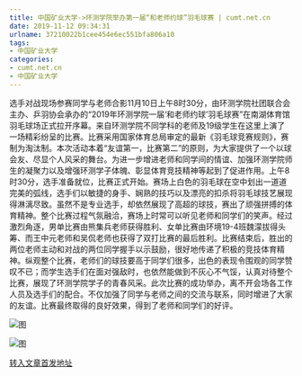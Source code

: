 ```yaml
---
title: 中国矿业大学->环测学院举办第一届“和老师约球”羽毛球赛 | cumt.net.cn
date: 2019-11-12 09:34:31
urlname: 37210022b1cee454e6ec551bfa806a10
tags: 
- 中国矿业大学
categories:
- cumt.net.cn
- 中国矿业大学
---
```

选手对战现场参赛同学与老师合影11月10日上午8时30分，由环测学院社团联合会主办、乒羽协会承办的“2019年环测学院一届‘和老师约球’羽毛球赛”在南湖体育馆羽毛球场正式拉开序幕。来自环测学院不同学科的老师及19级学生在这里上演了一场精彩纷呈的比赛。比赛采用国家体育总局审定的最新《羽毛球竞赛规则》，赛制为淘汰制。本次活动本着“友谊第一，比赛第二”的原则，为大家提供了一个以球会友、尽显个人风采的舞台。为进一步增进老师和同学间的情谊、加强环测学院师生的凝聚力以及增强环测学子体魄、彰显体育竞技精神等起到了促进作用。上午8时30分，选手准备就位，比赛正式开始。赛场上白色的羽毛球在空中划出一道道完美的弧线，选手们以敏捷的身手、娴熟的技巧以及漂亮的扣杀将羽毛球技艺展现得淋漓尽致。虽然不是专业选手，却依然展现了高超的球技，赛出了顽强拼搏的体育精神。整个比赛过程气氛融洽，赛场上时常可以听见老师和同学们的笑声。经过激烈角逐，男单比赛由熊集兵老师获得胜利、女单比赛由环境19-4班魏濛拔得头筹、而王中元老师和吴侃老师也获得了双打比赛的最后胜利。比赛结束后，胜出的两位老师主动和对战的两位同学握手以示鼓励，很好地传递了积极的竞技体育精神。纵观整个比赛，老师们的球技要高于同学们很多，出色的表现令围观的同学赞叹不已；而学生选手们在面对强敌时，也依然能做到不灰心不气馁，认真对待整个比赛，展现了环测学院学子的青春风采。此次比赛的成功举办，离不开会场各工作人员及选手们的配合。不仅加强了同学与老师之间的交流与联系，同时增进了大家的友谊。比赛最终取得的良好效果，得到了老师和同学们的好评。

![图](http://xwzx.cumt.edu.cn/_upload/article/images/cc/b9/448b77504e33aee43e8c6c9efe39/259df850-b32b-44a7-978a-66459c754671.jpg)

![图](http://xwzx.cumt.edu.cn/_upload/article/images/cc/b9/448b77504e33aee43e8c6c9efe39/00fcd223-dce3-4382-98fc-c0d8d608c3aa.jpg)

[转入文章首发地址](http://xwzx.cumt.edu.cn/60/bb/c523a549051/page.htm)